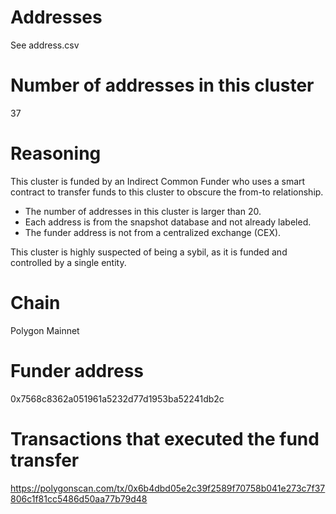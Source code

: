# Addresses

See address.csv

# Number of addresses in this cluster

37

# Reasoning

This cluster is funded by an Indirect Common Funder who uses a smart contract to transfer funds to this cluster to obscure the from-to relationship.

- The number of addresses in this cluster is larger than 20.
- Each address is from the snapshot database and not already labeled.
- The funder address is not from a centralized exchange (CEX).

This cluster is highly suspected of being a sybil, as it is funded and controlled by a single entity.

# Chain

Polygon Mainnet

# Funder address

0x7568c8362a051961a5232d77d1953ba52241db2c

# Transactions that executed the fund transfer

https://polygonscan.com/tx/0x6b4dbd05e2c39f2589f70758b041e273c7f37806c1f81cc5486d50aa77b79d48
